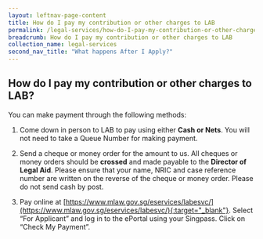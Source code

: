 ```yaml
---
layout: leftnav-page-content
title: How do I pay my contribution or other charges to LAB
permalink: /legal-services/how-do-I-pay-my-contribution-or-other-charges-to-LAB?/
breadcrumb: How do I pay my contribution or other charges to LAB
collection_name: legal-services
second_nav_title: "What happens After I Apply?"
---
```


How do I pay my contribution or other charges to LAB?
---

You can make payment through the following methods:

1. Come down in person to LAB to pay using either **Cash or Nets**. You will not need to take a Queue Number for making payment.

2. Send a cheque or money order for the amount to us. All cheques or money orders should be **crossed** and made payable to the **Director of Legal Aid**. Please ensure that your name, NRIC and case reference number are written on the reverse of the cheque or money order.  Please do not send cash by post.

3. Pay online at [https://www.mlaw.gov.sg/eservices/labesvc/](https://www.mlaw.gov.sg/eservices/labesvc/){:target="_blank"}. Select “For Applicant” and log in to the ePortal using your Singpass. Click on “Check My Payment”.
